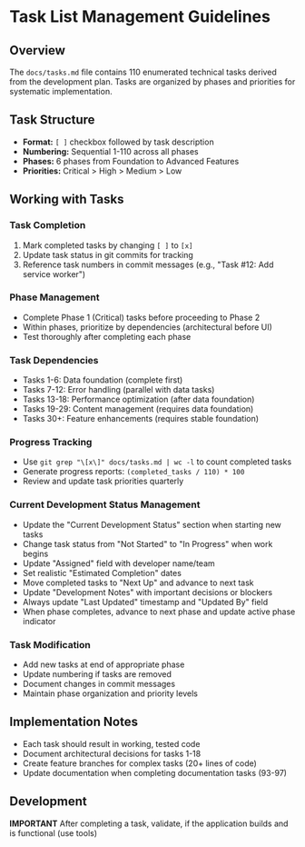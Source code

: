 # Task List Management Guidelines

## Overview
The `docs/tasks.md` file contains 110 enumerated technical tasks derived from the development plan. Tasks are organized by phases and priorities for systematic implementation.

## Task Structure
- **Format:** `[ ]` checkbox followed by task description
- **Numbering:** Sequential 1-110 across all phases
- **Phases:** 6 phases from Foundation to Advanced Features
- **Priorities:** Critical > High > Medium > Low

## Working with Tasks

### Task Completion
1. Mark completed tasks by changing `[ ]` to `[x]`
2. Update task status in git commits for tracking
3. Reference task numbers in commit messages (e.g., "Task #12: Add service worker")

### Phase Management
- Complete Phase 1 (Critical) tasks before proceeding to Phase 2
- Within phases, prioritize by dependencies (architectural before UI)
- Test thoroughly after completing each phase

### Task Dependencies
- Tasks 1-6: Data foundation (complete first)
- Tasks 7-12: Error handling (parallel with data tasks)
- Tasks 13-18: Performance optimization (after data foundation)
- Tasks 19-29: Content management (requires data foundation)
- Tasks 30+: Feature enhancements (requires stable foundation)

### Progress Tracking
- Use `git grep "\[x\]" docs/tasks.md | wc -l` to count completed tasks
- Generate progress reports: `(completed_tasks / 110) * 100`
- Review and update task priorities quarterly

### Current Development Status Management
- Update the "Current Development Status" section when starting new tasks
- Change task status from "Not Started" to "In Progress" when work begins
- Update "Assigned" field with developer name/team
- Set realistic "Estimated Completion" dates
- Move completed tasks to "Next Up" and advance to next task
- Update "Development Notes" with important decisions or blockers
- Always update "Last Updated" timestamp and "Updated By" field
- When phase completes, advance to next phase and update active phase indicator

### Task Modification
- Add new tasks at end of appropriate phase
- Update numbering if tasks are removed
- Document changes in commit messages
- Maintain phase organization and priority levels

## Implementation Notes
- Each task should result in working, tested code
- Document architectural decisions for tasks 1-18
- Create feature branches for complex tasks (20+ lines of code)
- Update documentation when completing documentation tasks (93-97)

## Development

**IMPORTANT** After completing a task, validate, if the application builds and is functional (use tools)
